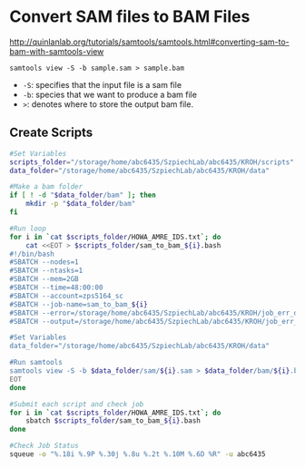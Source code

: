 # Convert SAM files to BAM Files 
http://quinlanlab.org/tutorials/samtools/samtools.html#converting-sam-to-bam-with-samtools-view

`samtools view -S -b sample.sam > sample.bam`
- `-S`: specifies that the input file is a sam file
- `-b`: species that we want to produce a bam file
- `>`: denotes where to store the output bam file.


## Create Scripts
```bash
#Set Variables
scripts_folder="/storage/home/abc6435/SzpiechLab/abc6435/KROH/scripts"
data_folder="/storage/home/abc6435/SzpiechLab/abc6435/KROH/data"

#Make a bam folder
if [ ! -d "$data_folder/bam" ]; then
    mkdir -p "$data_folder/bam"
fi

#Run loop
for i in `cat $scripts_folder/HOWA_AMRE_IDS.txt`; do 
    cat <<EOT > $scripts_folder/sam_to_bam_${i}.bash
#!/bin/bash
#SBATCH --nodes=1
#SBATCH --ntasks=1
#SBATCH --mem=2GB
#SBATCH --time=48:00:00
#SBATCH --account=zps5164_sc
#SBATCH --job-name=sam_to_bam_${i}
#SBATCH --error=/storage/home/abc6435/SzpiechLab/abc6435/KROH/job_err_output/%x.%j.err
#SBATCH --output=/storage/home/abc6435/SzpiechLab/abc6435/KROH/job_err_output/%x.%j.out

#Set Variables
data_folder="/storage/home/abc6435/SzpiechLab/abc6435/KROH/data"

#Run samtools
samtools view -S -b $data_folder/sam/${i}.sam > $data_folder/bam/${i}.bam
EOT
done

#Submit each script and check job
for i in `cat $scripts_folder/HOWA_AMRE_IDS.txt`; do
    sbatch $scripts_folder/sam_to_bam_${i}.bash
done

#Check Job Status
squeue -o "%.18i %.9P %.30j %.8u %.2t %.10M %.6D %R" -u abc6435
```

